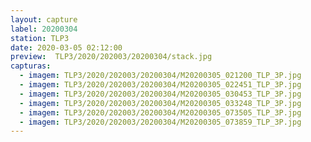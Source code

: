 ```yaml
---
layout: capture
label: 20200304
station: TLP3
date: 2020-03-05 02:12:00
preview:  TLP3/2020/202003/20200304/stack.jpg
capturas:
  - imagem: TLP3/2020/202003/20200304/M20200305_021200_TLP_3P.jpg
  - imagem: TLP3/2020/202003/20200304/M20200305_022451_TLP_3P.jpg
  - imagem: TLP3/2020/202003/20200304/M20200305_030453_TLP_3P.jpg
  - imagem: TLP3/2020/202003/20200304/M20200305_033248_TLP_3P.jpg
  - imagem: TLP3/2020/202003/20200304/M20200305_073505_TLP_3P.jpg
  - imagem: TLP3/2020/202003/20200304/M20200305_073859_TLP_3P.jpg
---
```

